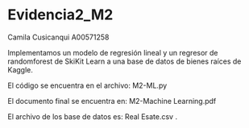 # Evidencia2_M2
Camila Cusicanqui A00571258

Implementamos un modelo de regresión lineal y un regresor de randomforest de SkiKit Learn a una base de datos de bienes raíces de Kaggle. 

El código se encuentra en el archivo: M2-ML.py

El documento final se encuentra en: M2-Machine Learning.pdf

El archivo de los base de datos es: Real Esate.csv .

